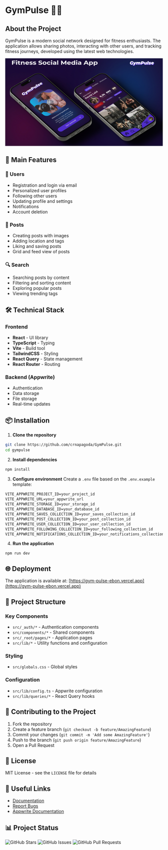# GymPulse 🏋️‍♂️

## About the Project
GymPulse is a modern social network designed for fitness enthusiasts. The application allows sharing photos, interacting with other users, and tracking fitness journeys, developed using the latest web technologies.

![GymPulse Banner](public/assets/images/banner.jpg)

## 🚀 Main Features

### 👤 Users
- Registration and login via email
- Personalized user profiles
- Following other users
- Updating profile and settings
- Notifications
- Account deletion

### 📱 Posts
- Creating posts with images
- Adding location and tags
- Liking and saving posts
- Grid and feed view of posts

### 🔍 Search
- Searching posts by content
- Filtering and sorting content
- Exploring popular posts
- Viewing trending tags

## 🛠️ Technical Stack

### Frontend
- **React** - UI library
- **TypeScript** - Typing
- **Vite** - Build tool
- **TailwindCSS** - Styling
- **React Query** - State management
- **React Router** - Routing

### Backend (Appwrite)
- Authentication
- Data storage
- File storage
- Real-time updates

## 📦 Installation

1. **Clone the repository**
```bash
git clone https://github.com/crnapagoda/GymPulse.git
cd gympulse
```

2. **Install dependencies**
```bash
npm install
```

3. **Configure environment**
Create a `.env` file based on the `.env.example` template:
```env
VITE_APPWRITE_PROJECT_ID=your_project_id
VITE_APPWRITE_URL=your_appwrite_url
VITE_APPWRITE_STORAGE_ID=your_storage_id
VITE_APPWRITE_DATABASE_ID=your_database_id
VITE_APPWRITE_SAVES_COLLECTION_ID=your_saves_collection_id
VITE_APPWRITE_POST_COLLECTION_ID=your_post_collection_id
VITE_APPWRITE_USER_COLLECTION_ID=your_user_collection_id
VITE_APPWRITE_FOLLOWING_COLLECTION_ID=your_following_collection_id
VITE_APPWRITE_NOTIFICATIONS_COLLECTION_ID=your_notifications_collection_id
```

4. **Run the application**
```bash
npm run dev
```

## 🌐 Deployment
The application is available at: [https://gym-pulse-ebon.vercel.app](https://gym-pulse-ebon.vercel.app)

## 📁 Project Structure

### Key Components
- `src/_auth/*` - Authentication components
- `src/components/*` - Shared components
- `src/_root/pages/*` - Application pages
- `src/lib/*` - Utility functions and configuration

### Styling
- `src/globals.css` - Global styles

### Configuration
- `src/lib/config.ts` - Appwrite configuration
- `src/lib/queries/*` - React Query hooks

## 🤝 Contributing to the Project

1. Fork the repository
2. Create a feature branch (`git checkout -b feature/AmazingFeature`)
3. Commit your changes (`git commit -m 'Add some AmazingFeature'`)
4. Push to the branch (`git push origin feature/AmazingFeature`)
5. Open a Pull Request

## 📝 License
MIT License - see the `LICENSE` file for details

## 🔗 Useful Links
- [Documentation](https://github.com/crnapagoda/GymPulse/wiki)
- [Report Bugs](https://github.com/crnapagoda/GymPulse/issues)
- [Appwrite Documentation](https://appwrite.io/docs)

## 📊 Project Status
![GitHub Stars](https://img.shields.io/github/stars/crnapagoda/GymPulse)
![GitHub Issues](https://img.shields.io/github/issues/crnapagoda/GymPulse)
![GitHub Pull Requests](https://img.shields.io/github/issues-pr/crnapagoda/GymPulse)